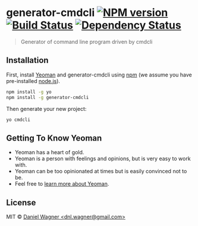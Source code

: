 # generator-cmdcli [![NPM version][npm-image]][npm-url] [![Build Status][travis-image]][travis-url] [![Dependency Status][daviddm-image]][daviddm-url]
> Generator of command line program driven by cmdcli

## Installation

First, install [Yeoman](http://yeoman.io) and generator-cmdcli using [npm](https://www.npmjs.com/) (we assume you have pre-installed [node.js](https://nodejs.org/)).

```bash
npm install -g yo
npm install -g generator-cmdcli
```

Then generate your new project:

```bash
yo cmdcli
```

## Getting To Know Yeoman

 * Yeoman has a heart of gold.
 * Yeoman is a person with feelings and opinions, but is very easy to work with.
 * Yeoman can be too opinionated at times but is easily convinced not to be.
 * Feel free to [learn more about Yeoman](http://yeoman.io/).

## License

MIT © [Daniel Wagner &lt;dnl.wagner@gmail.com&gt;]()


[npm-image]: https://badge.fury.io/js/generator-cmdcli.svg
[npm-url]: https://npmjs.org/package/generator-cmdcli
[travis-image]: https://travis-ci.org/dnlek/generator-cmdcli.svg?branch=master
[travis-url]: https://travis-ci.org/dnlek/generator-cmdcli
[daviddm-image]: https://david-dm.org/dnlek/generator-cmdcli.svg?theme=shields.io
[daviddm-url]: https://david-dm.org/dnlek/generator-cmdcli
